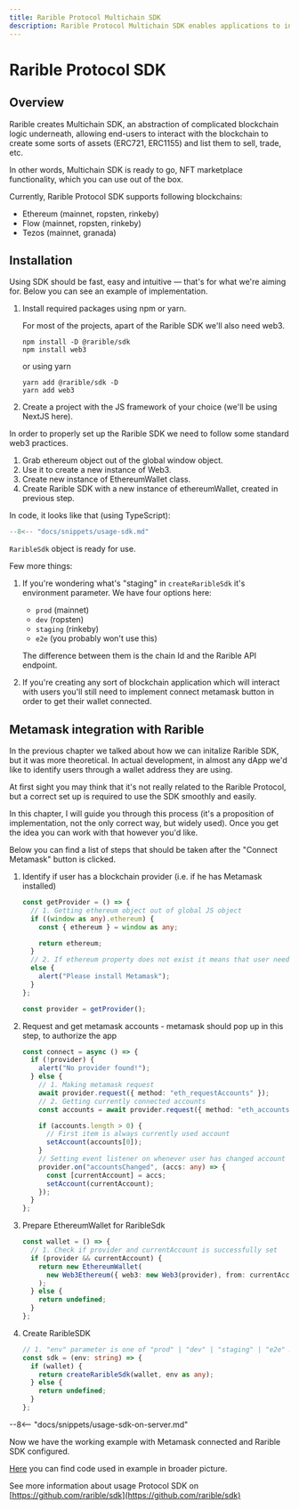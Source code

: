 ```yaml
---
title: Rarible Protocol Multichain SDK
description: Rarible Protocol Multichain SDK enables applications to interact with protocol easily: query, issue, trade NFTs on any blockchain supported
---
```


# Rarible Protocol SDK

## Overview

Rarible creates Multichain SDK, an abstraction of complicated blockchain logic underneath, allowing end-users to interact with the blockchain to create some sorts of assets (ERC721, ERC1155) and list them to sell, trade, etc.

In other words, Multichain SDK is ready to go, NFT marketplace functionality, which you can use out of the box.

Currently, Rarible Protocol SDK supports following blockchains:

* Ethereum (mainnet, ropsten, rinkeby)
* Flow (mainnet, ropsten, rinkeby)
* Tezos (mainnet, granada)

## Installation

Using SDK should be fast, easy and intuitive — that's for what we're aiming for. Below you can see an example of implementation.

1. Install required packages using npm or yarn.

    For most of the projects, apart of the Rarible SDK we'll also need web3.

    ```
    npm install -D @rarible/sdk
    npm install web3
    ```

    or using yarn

    ```
    yarn add @rarible/sdk -D
    yarn add web3
    ```

2. Create a project with the JS framework of your choice (we'll be using NextJS here).

In order to properly set up the Rarible SDK we need to follow some standard web3 practices.

1. Grab ethereum object out of the global window object.
2. Use it to create a new instance of Web3.
3. Create new instance of EthereumWallet class.
4. Create Rarible SDK with a new instance of ethereumWallet, created in previous step.

In code, it looks like that (using TypeScript):

```typescript
--8<-- "docs/snippets/usage-sdk.md"
```

`RaribleSdk` object is ready for use.

Few more things:

1. If you're wondering what's "staging" in `createRaribleSdk` it's environment parameter. We have four options here:

    * `prod` (mainnet)
    * `dev` (ropsten)
    * `staging` (rinkeby)
    * `e2e` (you probably won't use this)

    The difference between them is the chain Id and the Rarible API endpoint.

2. If you're creating any sort of blockchain application which will interact with users you'll still need to implement connect metamask button in order to get their wallet connected.

## Metamask integration with Rarible

In the previous chapter we talked about how we can initalize Rarible SDK, but it was more theoretical. In actual development, in almost any dApp we'd like to identify users through a wallet address they are using.

At first sight you may think that it's not really related to the Rarible Protocol, but a correct set up is required to use the SDK smoothly and easily.

In this chapter, I will guide you through this process (it's a proposition of implementation, not the only correct way, but widely used). Once you get the idea you can work with that however you'd like.

Below you can find a list of steps that should be taken after the "Connect Metamask" button is clicked.

1. Identify if user has a blockchain provider (i.e. if he has Metamask installed)

    ```typescript
    const getProvider = () => {
      // 1. Getting ethereum object out of global JS object
      if ((window as any).ethereum) {
        const { ethereum } = window as any;
    
        return ethereum;
      }
      // 2. If ethereum property does not exist it means that user needs to install Metamask
      else {
        alert("Please install Metamask");
      }
    };
    
    const provider = getProvider();
    ```

2. Request and get metamask accounts - metamask should pop up in this step, to authorize the app

    ```typescript
    const connect = async () => {
      if (!provider) {
        alert("No provider found!");
      } else {
        // 1. Making metamask request
        await provider.request({ method: "eth_requestAccounts" });
        // 2. Getting currently connected accounts
        const accounts = await provider.request({ method: "eth_accounts" });
    
        if (accounts.length > 0) {
          // First item is always currently used account
          setAccount(accounts[0]);
        }
        // Setting event listener on whenever user has changed account
        provider.on("accountsChanged", (accs: any) => {
          const [currentAccount] = accs;
          setAccount(currentAccount);
        });
      }
    };
    ```

3. Prepare EthereumWallet for RaribleSdk

    ```typescript
    const wallet = () => {
      // 1. Check if provider and currentAccount is successfully set
      if (provider && currentAccount) {
        return new EthereumWallet(
          new Web3Ethereum({ web3: new Web3(provider), from: currentAccount })
        );
      } else {
        return undefined;
      }
    };
    ```

4. Create RaribleSDK

    ```typescript
    // 1. "env" parameter is one of "prod" | "dev" | "staging" | "e2e" mentioned earlier
    const sdk = (env: string) => {
      if (wallet) {
        return createRaribleSdk(wallet, env as any);
      } else {
        return undefined;
      }
    };
    ```

--8<-- "docs/snippets/usage-sdk-on-server.md"

Now we have the working example with Metamask connected and Rarible SDK configured.

[Here](https://github.com/rarible/example/tree/master/src/sdk) you can find code used in example in broader picture.

See more information about usage Protocol SDK on [https://github.com/rarible/sdk](https://github.com/rarible/sdk)
